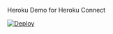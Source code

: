 Heroku Demo for Heroku Connect


<a href="https://heroku.com/deploy?template=https://github.com/rajkiran7117/HerokuConnectDemo">
  <img src="https://www.herokucdn.com/deploy/button.svg" alt="Deploy">
</a>
